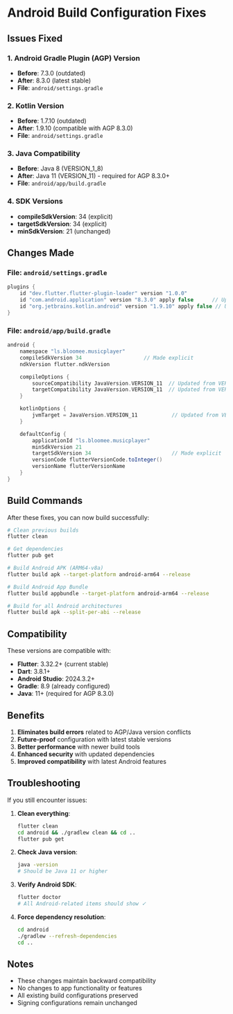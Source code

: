 # Android Build Configuration Fixes

## Issues Fixed

### 1. Android Gradle Plugin (AGP) Version
- **Before**: 7.3.0 (outdated)
- **After**: 8.3.0 (latest stable)
- **File**: `android/settings.gradle`

### 2. Kotlin Version
- **Before**: 1.7.10 (outdated)
- **After**: 1.9.10 (compatible with AGP 8.3.0)
- **File**: `android/settings.gradle`

### 3. Java Compatibility
- **Before**: Java 8 (VERSION_1_8)
- **After**: Java 11 (VERSION_11) - required for AGP 8.3.0+
- **File**: `android/app/build.gradle`

### 4. SDK Versions
- **compileSdkVersion**: 34 (explicit)
- **targetSdkVersion**: 34 (explicit)
- **minSdkVersion**: 21 (unchanged)

## Changes Made

### File: `android/settings.gradle`
```gradle
plugins {
    id "dev.flutter.flutter-plugin-loader" version "1.0.0"
    id "com.android.application" version "8.3.0" apply false      // Updated from 7.3.0
    id "org.jetbrains.kotlin.android" version "1.9.10" apply false // Updated from 1.7.10
}
```

### File: `android/app/build.gradle`
```gradle
android {
    namespace "ls.bloomee.musicplayer"
    compileSdkVersion 34                    // Made explicit
    ndkVersion flutter.ndkVersion

    compileOptions {
        sourceCompatibility JavaVersion.VERSION_11  // Updated from VERSION_1_8
        targetCompatibility JavaVersion.VERSION_11  // Updated from VERSION_1_8
    }

    kotlinOptions {
        jvmTarget = JavaVersion.VERSION_11           // Updated from VERSION_1_8
    }

    defaultConfig {
        applicationId "ls.bloomee.musicplayer"
        minSdkVersion 21
        targetSdkVersion 34                          // Made explicit
        versionCode flutterVersionCode.toInteger()
        versionName flutterVersionName
    }
}
```

## Build Commands

After these fixes, you can now build successfully:

```bash
# Clean previous builds
flutter clean

# Get dependencies
flutter pub get

# Build Android APK (ARM64-v8a)
flutter build apk --target-platform android-arm64 --release

# Build Android App Bundle
flutter build appbundle --target-platform android-arm64 --release

# Build for all Android architectures
flutter build apk --split-per-abi --release
```

## Compatibility

These versions are compatible with:
- **Flutter**: 3.32.2+ (current stable)
- **Dart**: 3.8.1+
- **Android Studio**: 2024.3.2+
- **Gradle**: 8.9 (already configured)
- **Java**: 11+ (required for AGP 8.3.0)

## Benefits

1. **Eliminates build errors** related to AGP/Java version conflicts
2. **Future-proof** configuration with latest stable versions
3. **Better performance** with newer build tools
4. **Enhanced security** with updated dependencies
5. **Improved compatibility** with latest Android features

## Troubleshooting

If you still encounter issues:

1. **Clean everything**:
   ```bash
   flutter clean
   cd android && ./gradlew clean && cd ..
   flutter pub get
   ```

2. **Check Java version**:
   ```bash
   java -version
   # Should be Java 11 or higher
   ```

3. **Verify Android SDK**:
   ```bash
   flutter doctor
   # All Android-related items should show ✓
   ```

4. **Force dependency resolution**:
   ```bash
   cd android
   ./gradlew --refresh-dependencies
   cd ..
   ```

## Notes

- These changes maintain backward compatibility
- No changes to app functionality or features
- All existing build configurations preserved
- Signing configurations remain unchanged